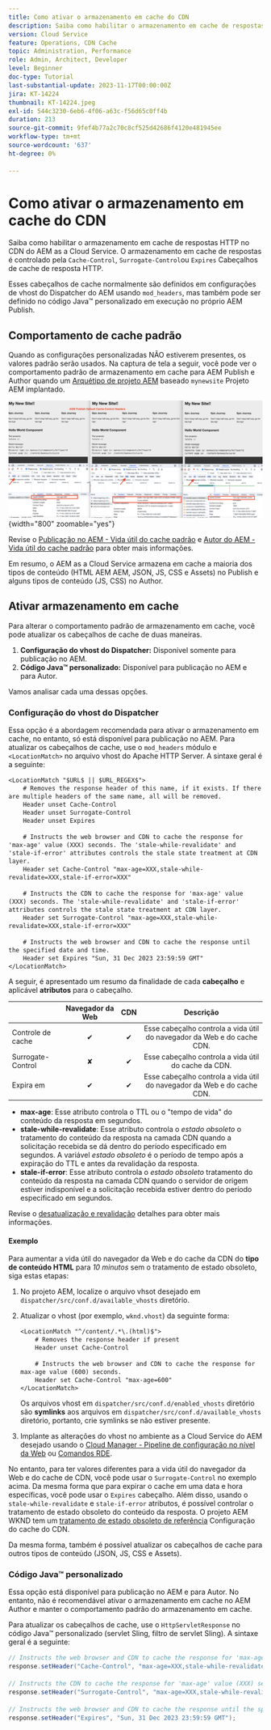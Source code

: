 ```yaml
---
title: Como ativar o armazenamento em cache do CDN
description: Saiba como habilitar o armazenamento em cache de respostas HTTP no CDN do AEM as a Cloud Service.
version: Cloud Service
feature: Operations, CDN Cache
topic: Administration, Performance
role: Admin, Architect, Developer
level: Beginner
doc-type: Tutorial
last-substantial-update: 2023-11-17T00:00:00Z
jira: KT-14224
thumbnail: KT-14224.jpeg
exl-id: 544c3230-6eb6-4f06-a63c-f56d65c0ff4b
duration: 213
source-git-commit: 9fef4b77a2c70c8cf525d42686f4120e481945ee
workflow-type: tm+mt
source-wordcount: '637'
ht-degree: 0%

---
```


# Como ativar o armazenamento em cache do CDN

Saiba como habilitar o armazenamento em cache de respostas HTTP no CDN do AEM as a Cloud Service. O armazenamento em cache de respostas é controlado pela `Cache-Control`, `Surrogate-Control`ou `Expires` Cabeçalhos de cache de resposta HTTP.

Esses cabeçalhos de cache normalmente são definidos em configurações de vhost do Dispatcher do AEM usando `mod_headers`, mas também pode ser definido no código Java™ personalizado em execução no próprio AEM Publish.

## Comportamento de cache padrão

Quando as configurações personalizadas NÃO estiverem presentes, os valores padrão serão usados. Na captura de tela a seguir, você pode ver o comportamento padrão de armazenamento em cache para AEM Publish e Author quando um [Arquétipo de projeto AEM](https://github.com/adobe/aem-project-archetype) baseado `mynewsite` Projeto AEM implantado.

![Comportamento de cache padrão](../assets/how-to/aem-publish-default-cache-headers.png){width="800" zoomable="yes"}

Revise o [Publicação no AEM - Vida útil do cache padrão](https://experienceleague.adobe.com/docs/experience-manager-learn/cloud-service/caching/publish.html#cdn-cache-life) e [Autor do AEM - Vida útil do cache padrão](https://experienceleague.adobe.com/docs/experience-manager-learn/cloud-service/caching/author.html?#default-cache-life) para obter mais informações.

Em resumo, o AEM as a Cloud Service armazena em cache a maioria dos tipos de conteúdo (HTML AEM AEM, JSON, JS, CSS e Assets) no Publish e alguns tipos de conteúdo (JS, CSS) no Author.

## Ativar armazenamento em cache

Para alterar o comportamento padrão de armazenamento em cache, você pode atualizar os cabeçalhos de cache de duas maneiras.

1. **Configuração do vhost do Dispatcher:** Disponível somente para publicação no AEM.
1. **Código Java™ personalizado:** Disponível para publicação no AEM e para Autor.

Vamos analisar cada uma dessas opções.

### Configuração do vhost do Dispatcher

Essa opção é a abordagem recomendada para ativar o armazenamento em cache, no entanto, só está disponível para publicação no AEM. Para atualizar os cabeçalhos de cache, use o `mod_headers` módulo e `<LocationMatch>` no arquivo vhost do Apache HTTP Server. A sintaxe geral é a seguinte:

```
<LocationMatch "$URL$ || $URL_REGEX$">
    # Removes the response header of this name, if it exists. If there are multiple headers of the same name, all will be removed.
    Header unset Cache-Control
    Header unset Surrogate-Control
    Header unset Expires

    # Instructs the web browser and CDN to cache the response for 'max-age' value (XXX) seconds. The 'stale-while-revalidate' and 'stale-if-error' attributes controls the stale state treatment at CDN layer.
    Header set Cache-Control "max-age=XXX,stale-while-revalidate=XXX,stale-if-error=XXX"
    
    # Instructs the CDN to cache the response for 'max-age' value (XXX) seconds. The 'stale-while-revalidate' and 'stale-if-error' attributes controls the stale state treatment at CDN layer.
    Header set Surrogate-Control "max-age=XXX,stale-while-revalidate=XXX,stale-if-error=XXX"
    
    # Instructs the web browser and CDN to cache the response until the specified date and time.
    Header set Expires "Sun, 31 Dec 2023 23:59:59 GMT"
</LocationMatch>
```

A seguir, é apresentado um resumo da finalidade de cada **cabeçalho** e aplicável **atributos** para o cabeçalho.

|                     | Navegador da Web | CDN | Descrição |
|---------------------|:-----------:|:---------:|:-----------:|
| Controle de cache | ✔ | ✔ | Esse cabeçalho controla a vida útil do navegador da Web e do cache CDN. |
| Surrogate-Control | ✘ | ✔ | Esse cabeçalho controla a vida útil do cache da CDN. |
| Expira em | ✔ | ✔ | Esse cabeçalho controla a vida útil do navegador da Web e do cache CDN. |


- **max-age**: Esse atributo controla o TTL ou o &quot;tempo de vida&quot; do conteúdo da resposta em segundos.
- **stale-while-revalidate**: Esse atributo controla o _estado obsoleto_ o tratamento do conteúdo da resposta na camada CDN quando a solicitação recebida se dá dentro do período especificado em segundos. A variável _estado obsoleto_ é o período de tempo após a expiração do TTL e antes da revalidação da resposta.
- **stale-if-error**: Esse atributo controla o _estado obsoleto_ tratamento do conteúdo da resposta na camada CDN quando o servidor de origem estiver indisponível e a solicitação recebida estiver dentro do período especificado em segundos.

Revise o [desatualização e revalidação](https://developer.fastly.com/learning/concepts/edge-state/cache/stale/) detalhes para obter mais informações.

#### Exemplo

Para aumentar a vida útil do navegador da Web e do cache da CDN do **tipo de conteúdo HTML** para _10 minutos_ sem o tratamento de estado obsoleto, siga estas etapas:

1. No projeto AEM, localize o arquivo vhsot desejado em `dispatcher/src/conf.d/available_vhosts` diretório.
1. Atualizar o vhost (por exemplo, `wknd.vhost`) da seguinte forma:

   ```
   <LocationMatch "^/content/.*\.(html)$">
       # Removes the response header if present
       Header unset Cache-Control
   
       # Instructs the web browser and CDN to cache the response for max-age value (600) seconds.
       Header set Cache-Control "max-age=600"
   </LocationMatch>
   ```

   Os arquivos vhost em `dispatcher/src/conf.d/enabled_vhosts` diretório são **symlinks** aos arquivos em `dispatcher/src/conf.d/available_vhosts` diretório, portanto, crie symlinks se não estiver presente.
1. Implante as alterações do vhost no ambiente as a Cloud Service do AEM desejado usando o [Cloud Manager - Pipeline de configuração no nível da Web](https://experienceleague.adobe.com/docs/experience-manager-cloud-service/content/implementing/using-cloud-manager/cicd-pipelines/introduction-ci-cd-pipelines.html?#web-tier-config-pipelines) ou [Comandos RDE](https://experienceleague.adobe.com/docs/experience-manager-learn/cloud-service/developing/rde/how-to-use.html?lang=en#deploy-apache-or-dispatcher-configuration).

No entanto, para ter valores diferentes para a vida útil do navegador da Web e do cache de CDN, você pode usar o `Surrogate-Control` no exemplo acima. Da mesma forma que para expirar o cache em uma data e hora específicas, você pode usar o `Expires` cabeçalho. Além disso, usando o `stale-while-revalidate` e `stale-if-error` atributos, é possível controlar o tratamento de estado obsoleto do conteúdo da resposta. O projeto AEM WKND tem um [tratamento de estado obsoleto de referência](https://github.com/adobe/aem-guides-wknd/blob/main/dispatcher/src/conf.d/available_vhosts/wknd.vhost#L150-L155) Configuração do cache do CDN.

Da mesma forma, também é possível atualizar os cabeçalhos de cache para outros tipos de conteúdo (JSON, JS, CSS e Assets).

### Código Java™ personalizado

Essa opção está disponível para publicação no AEM e para Autor. No entanto, não é recomendável ativar o armazenamento em cache no AEM Author e manter o comportamento padrão do armazenamento em cache.

Para atualizar os cabeçalhos de cache, use o `HttpServletResponse` no código Java™ personalizado (servlet Sling, filtro de servlet Sling). A sintaxe geral é a seguinte:

```java
// Instructs the web browser and CDN to cache the response for 'max-age' value (XXX) seconds. The 'stale-while-revalidate' and 'stale-if-error' attributes controls the stale state treatment at CDN layer.
response.setHeader("Cache-Control", "max-age=XXX,stale-while-revalidate=XXX,stale-if-error=XXX");

// Instructs the CDN to cache the response for 'max-age' value (XXX) seconds. The 'stale-while-revalidate' and 'stale-if-error' attributes controls the stale state treatment at CDN layer.
response.setHeader("Surrogate-Control", "max-age=XXX,stale-while-revalidate=XXX,stale-if-error=XXX");

// Instructs the web browser and CDN to cache the response until the specified date and time.
response.setHeader("Expires", "Sun, 31 Dec 2023 23:59:59 GMT");
```
